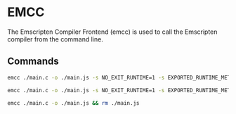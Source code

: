 # EMCC

The Emscripten Compiler Frontend (emcc) is used to call the Emscripten compiler from the command line.

## Commands

```sh
emcc ./main.c -o ./main.js -s NO_EXIT_RUNTIME=1 -s EXPORTED_RUNTIME_METHODS=ccall
```

```sh
emcc ./main.c -o ./main.js -s NO_EXIT_RUNTIME=1 -s EXPORTED_RUNTIME_METHODS=ccall,cwrap
```

```sh
emcc ./main.c -o ./main.js && rm ./main.js
```
